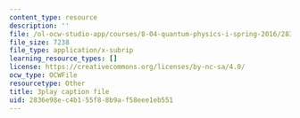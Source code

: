 ```yaml
---
content_type: resource
description: ''
file: /ol-ocw-studio-app/courses/8-04-quantum-physics-i-spring-2016/2836e98ec4b155f88b9af58eee1eb551_lA8-N_ARHTw.vtt
file_size: 7238
file_type: application/x-subrip
learning_resource_types: []
license: https://creativecommons.org/licenses/by-nc-sa/4.0/
ocw_type: OCWFile
resourcetype: Other
title: 3play caption file
uid: 2836e98e-c4b1-55f8-8b9a-f58eee1eb551
---
```

